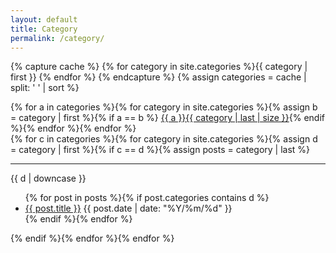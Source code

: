 ```yaml
---
layout: default
title: Category
permalink: /category/
---
```


<link rel="stylesheet" href="https://use.fontawesome.com/releases/v5.5.0/css/solid.css" integrity="sha384-rdyFrfAIC05c5ph7BKz3l5NG5yEottvO/DQ0dCrwD8gzeQDjYBHNr1ucUpQuljos" crossorigin="anonymous">
<link rel="stylesheet" href="https://use.fontawesome.com/releases/v5.5.0/css/fontawesome.css" integrity="sha384-u5J7JghGz0qUrmEsWzBQkfvc8nK3fUT7DCaQzNQ+q4oEXhGSx+P2OqjWsfIRB8QT" crossorigin="anonymous">
<link rel="stylesheet" href="/css/category.css">

{% capture cache %}
{% for category in site.categories %}{{ category | first }} {% endfor %}
{% endcapture %}
{% assign categories = cache | split: ' ' | sort %}

<div id="category-list">{%
for a in categories                 %}{%
  for category in site.categories   %}{%
    assign b = category | first     %}{%
    if a == b                       %}
  <a href="#{{ a | replace: '/', '-' }}">{{ a }}<span>{{ category | last | size }}</span></a>{%
    endif                           %}{%
  endfor                            %}{%
endfor                              %}
</div>

<div id="category-links">{%
for c in categories                 %}{%
  for category in site.categories   %}{%
    assign d = category | first     %}{%
    if c == d                       %}{%
      assign posts = category | last %}
  <hr>
  <div>
    <span class="category" id="{{ d | replace: '/', '-' }}">{{ d | downcase }}</span>
    <ul>{%
      for post in posts             %}{%
        if post.categories contains d %}
      <li><a class="link" href="{{ post.url }}">{{ post.title }}</a> <span class="date">{{ post.date | date: "%Y/%m/%d" }}</span></li>{%
      endif                         %}{%
    endfor                          %}
    </ul>
  </div>{%
    endif                           %}{%
  endfor                            %}{%
endfor                              %}
</div>
